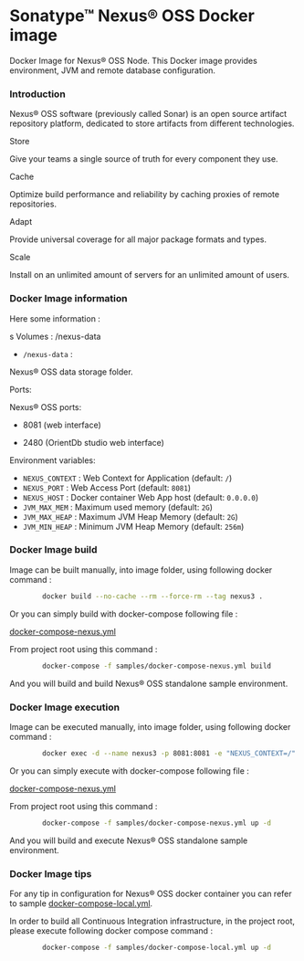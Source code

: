 # Sonatype™ Nexus® OSS Docker image


Docker Image for Nexus® OSS Node. This Docker image provides environment, JVM and remote database configuration.


### Introduction ###

Nexus® OSS software (previously called Sonar) is an open source artifact repository platform, dedicated to store artifacts from different technologies.


Store

Give your teams a single source of truth for every component they use.


Cache

Optimize build performance and reliability by caching proxies of remote repositories.


Adapt

Provide universal coverage for all major package formats and types.


Scale

Install on an unlimited amount of servers for an unlimited amount of users.


### Docker Image information ###

Here some information :

s
Volumes : /nexus-data

* `/nexus-data` :

Nexus® OSS data storage folder.


Ports:

Nexus® OSS ports:

* 8081 (web interface)

* 2480 (OrientDb studio web interface)


Environment variables:

* `NEXUS_CONTEXT` : Web Context for Application (default: `/`)
* `NEXUS_PORT` : Web Access Port (default: `8081`)
* `NEXUS_HOST` : Docker container Web App host (default: `0.0.0.0`)
* `JVM_MAX_MEM` : Maximum used memory (default: `2G`)
* `JVM_MAX_HEAP` : Maximum JVM Heap Memory (default: `2G`)
* `JVM_MIN_HEAP` : Minimum JVM Heap Memory (default: `256m`)


### Docker Image build ###

Image can be built manually, into image folder, using following docker command :

```bash
        docker build --no-cache --rm --force-rm --tag nexus3 .
```

Or you can simply build with docker-compose following file :

[docker-compose-nexus.yml](/docker/samples/docker-compose-nexus.yml)

From project root using this command :

```bash
        docker-compose -f samples/docker-compose-nexus.yml build
```

And you will build and build Nexus® OSS standalone sample environment.


### Docker Image execution ###

Image can be executed manually, into image folder, using following docker command :

```bash
        docker exec -d --name nexus3 -p 8081:8081 -e "NEXUS_CONTEXT=/" nexus3 .
```

Or you can simply execute with docker-compose following file :

[docker-compose-nexus.yml](/docker/samples/docker-compose-nexus.yml)

From project root using this command :

```bash
        docker-compose -f samples/docker-compose-nexus.yml up -d
```

And you will build and execute Nexus® OSS standalone sample environment.


### Docker Image tips ###

For any tip in configuration for Nexus® OSS docker container you can refer to sample [docker-compose-local.yml](/docker/samples/docker-compose-local.yml).

In order to build all Continuous Integration infrastructure, in the project root, please execute following docker compose command :

```bash
        docker-compose -f samples/docker-compose-local.yml up -d
```
